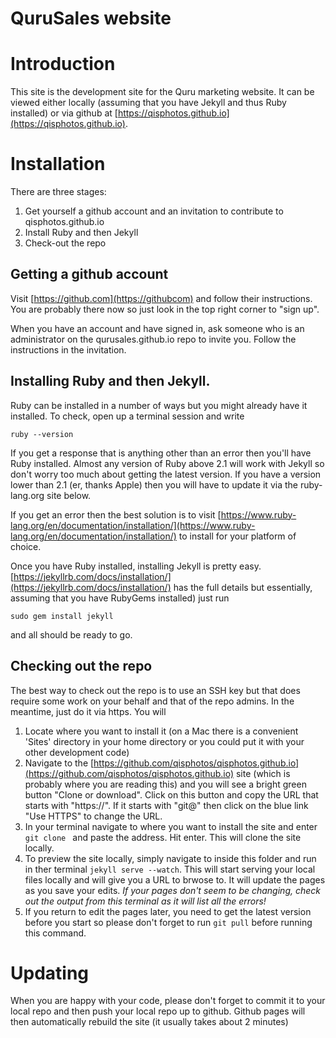 QuruSales website
=================

# Introduction #

This site is the development site for the Quru marketing website. It can be viewed either locally (assuming that you have Jekyll and thus Ruby installed) or via github at [https://qisphotos.github.io](https://qisphotos.github.io).


#  Installation #
There are three stages:

1. Get yourself a github account and an invitation to contribute to qisphotos.github.io
1. Install Ruby and then Jekyll
1. Check-out the repo

## Getting a github account ##
Visit [https://github.com](https://githubcom) and follow their instructions. You are probably there now so just look in the top right corner to "sign up".

When you have an account and have signed in, ask someone who is an administrator on the qurusales.github.io repo to invite you. Follow the instructions in the invitation.

## Installing Ruby and then Jekyll. ##

Ruby can be installed in a number of ways but you might already have it installed. To check, open up a terminal session and write

``` ruby --version ```

If you get a response that is anything other than an error then you'll have Ruby installed. Almost any version of Ruby above 2.1 will work with Jekyll so don't worry too much about getting the latest version. If you have a version lower than 2.1 (er, thanks Apple) then you will have to update it via the ruby-lang.org site below.

If you get an error then the best solution is to visit [https://www.ruby-lang.org/en/documentation/installation/](https://www.ruby-lang.org/en/documentation/installation/) to install for your platform of choice.

Once you have Ruby installed, installing Jekyll is pretty easy. [https://jekyllrb.com/docs/installation/](https://jekyllrb.com/docs/installation/) has the full details but essentially, assuming that you have RubyGems installed) just run 

```sudo gem install jekyll```

and all should be ready to go.

## Checking out the repo ##

The best way to check out the repo is to use an SSH key but that does require some work on your behalf and that of the repo admins. In the meantime, just do it via https. You will

1. Locate where you want to install it (on a Mac there is a convenient 'Sites' directory in your home directory or you could put it with your other development code)
1. Navigate to the [https://github.com/qisphotos/qisphotos.github.io](https://github.com/qisphotos/qisphotos.github.io) site (which is probably where you are reading this) and you will see a bright green button "Clone or download". Click on this button and copy the URL that starts with "https://". If it starts with "git@" then click on the blue link "Use HTTPS" to change the URL.
1. In your terminal navigate to where you want to install the site and enter ```git clone ``` and paste the address. Hit enter. This will clone the site locally.
1. To preview the site locally, simply navigate to inside this folder and run in ther terminal ```jekyll serve --watch```. This will start serving your local files locally and will give you a URL to brwose to. It will update the pages as you save your edits.
*If your pages don't seem to be changing, check out the output from this terminal as it will list all the errors!*
1. If you return to edit the pages later, you need to get the latest version before you start so please don't forget to run ```git pull``` before running this command.


# Updating #
When you are happy with your code, please don't forget to commit it to your local repo and then push your local repo up to github. Github pages will then automatically rebuild the site (it usually takes about 2 minutes)
